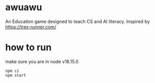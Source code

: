 # awuawu

An Education game designed to teach CS and AI literacy. Inspired by https://trex-runner.com/

# how to run

make sure you are in node v18.15.0

```
npm ci
npm start
```
